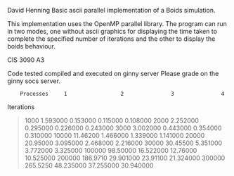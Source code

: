 David Henning
Basic ascii parallel implementation of a Boids simulation.

This implementation uses the OpenMP parallel library.
The program can run in two modes, one without ascii graphics for displaying the time taken to complete the specified number of iterations and the other to display the boids behaviour.

CIS 3090 A3

Code tested compiled and executed on ginny server
Please grade on the ginny socs server.


        Processes     1                 2               3               4
Iterations            
> 1000	            1.593000        0.153000        0.115000        0.108000
> 2000              2.252000        0.295000        0.226000        0.243000
> 3000	            3.002000        0.443000        0.354000        0.310000
> 10000	            11.46200        1.466000        1.339000        1.141000
> 20000             20.95000        3.095000        2.468000        2.216000
> 30000             30.45500        5.351000        3.772000        3.325000
> 100000            98.50000        16.522000       12.76000        10.525000
> 200000            186.9710        29.901000       23.91100        21.324000
> 300000            265.5250        48.235000       37.255000       30.940000
